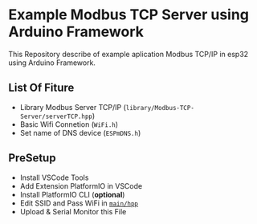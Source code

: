 # Example Modbus TCP Server using Arduino Framework

This Repository describe of example aplication Modbus TCP/IP in esp32 using Arduino Framework.

## List Of Fiture

- Library Modbus Server TCP/IP (`library/Modbus-TCP-Server/serverTCP.hpp`)
- Basic Wifi Connetion (`WiFi.h`)
- Set name of DNS device (`ESPmDNS.h`)

## PreSetup

- Install VSCode Tools
- Add Extension PlatformIO in VSCode
- Install PlatformIO CLI (**optional**)
- Edit SSID and Pass WiFi in [`main/hpp`](https://github.com/Fernandosiahaaan/Cheat-Sheet-Module-IoT-ESP32/blob/main/TCP_Server/src/main.hpp#L7-L8)
- Upload & Serial Monitor this File
